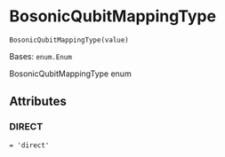 # BosonicQubitMappingType

<span id="undefined" />

`BosonicQubitMappingType(value)`

Bases: `enum.Enum`

BosonicQubitMappingType enum

## Attributes

<span id="undefined" />

### DIRECT

`= 'direct'`
